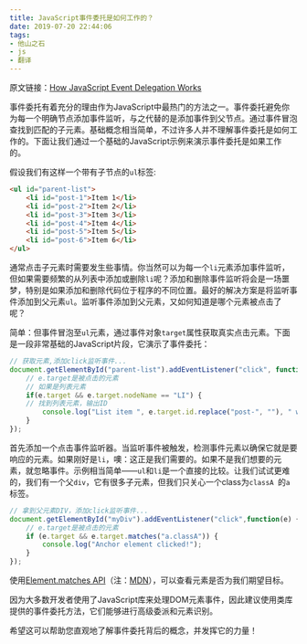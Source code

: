 ```yaml
---
title: JavaScript事件委托是如何工作的？
date: 2019-07-20 22:44:06
tags:
- 他山之石
- js
- 翻译
---
```


原文链接：[How JavaScript Event Delegation Works](https://davidwalsh.name/event-delegate)

事件委托有着充分的理由作为JavaScript中最热门的方法之一。事件委托避免你为每一个明确节点添加事件监听，与之代替的是添加事件到父节点。通过事件冒泡查找到匹配的子元素。基础概念相当简单，不过许多人并不理解事件委托是如何工作的。下面让我们通过一个基础的JavaScript示例来演示事件委托是如果工作的。

假设我们有这样一个带有子节点的`ul`标签:

``` html
<ul id="parent-list">
    <li id="post-1">Item 1</li>
    <li id="post-2">Item 2</li>
    <li id="post-3">Item 3</li>
    <li id="post-4">Item 4</li>
    <li id="post-5">Item 5</li>
    <li id="post-6">Item 6</li>
</ul>
```

通常点击子元素时需要发生些事情。你当然可以为每一个`li`元素添加事件监听，但如果需要频繁的从列表中添加或删除`li`呢？添加和删除事件监听将会是一场噩梦，特别是如果添加和删除代码位于程序的不同位置。最好的解决方案是将监听事件添加到父元素`ul`。监听事件添加到父元素，又如何知道是哪个元素被点击了呢？

简单：但事件冒泡至`ul`元素，通过事件对象`target`属性获取真实点击元素。下面是一段非常基础的JavaScript片段，它演示了事件委托：

``` js
// 获取元素,添加click监听事件...
document.getElementById("parent-list").addEventListener("click", function(e) {
    // e.target是被点击的元素
    // 如果是列表元素
    if(e.target && e.target.nodeName == "LI") {
	// 找到列表元素，输出ID
	    console.log("List item ", e.target.id.replace("post-", ""), " was clicked!");
    }
});
```

首先添加一个点击事件监听器。当监听事件被触发，检测事件元素以确保它就是要响应的元素。如果刚好是`li`，噢：这正是我们需要的。如果不是我们想要的元素，就忽略事件。示例相当简单——`ul`和`li`是一个直接的比较。让我们试试更难的，我们有一个父`div`，它有很多子元素，但我们只关心一个class为`classA `的`a`标签。

``` js
// 拿到父元素DIV，添加click监听事件...
document.getElementById("myDiv").addEventListener("click",function(e) {
    // e.target是被点击的元素
    if (e.target && e.target.matches("a.classA")) {
        console.log("Anchor element clicked!");
    }
});
```

使用[Element.matches API](https://davidwalsh.name/element-matches-selector)（注：[MDN](https://developer.mozilla.org/zh-CN/docs/Web/API/Element/matches)），可以查看元素是否为我们期望目标。

因为大多数开发者使用了JavaScript库来处理DOM元素事件，因此建议使用类库提供的事件委托方法，它们能够进行高级委派和元素识别。

希望这可以帮助您直观地了解事件委托背后的概念，并发挥它的力量！
